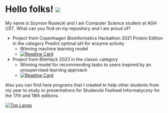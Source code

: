 # Hello folks! ![](https://komarev.com/ghpvc/?username=Rusiek)
My name is Szymon Rusiecki and I am Computer Science student at AGH UST. What can you find on my repository and I am proud of?
- Project from Copenhagen Bioinformatics Hackathon 2021 Protein Edition in the category Predict optimal pH for enzyme activity 
  - Winning machine learning model
  - [![Readme Card](https://github-readme-stats.vercel.app/api/pin/?username=Rusiek&repo=optimal-ph)](https://github.com/anuraghazra/github-readme-stats)
- Project from BiteHack 2023 in the classic category 
  - Winning model for recommending tasks to users inspired by an unsupervised learning approach
  - [![Readme Card](https://github-readme-stats.vercel.app/api/pin/?username=Rusiek&repo=BITE_HACK)](https://github.com/anuraghazra/github-readme-stats)

Also you can find here programs that I created to help other students from my year to study or presentations for Studencki Festiwal Informatyczny for the 17th and 18th editions.

[![Top Langs](https://github-readme-stats.vercel.app/api/top-langs/?username=Rusiek&langs_count=8)](https://github.com/anuraghazra/github-readme-stats)
